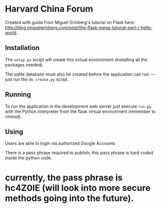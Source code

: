 Harvard China Forum
=========

Created with guide from Miguel Grinberg's tutorial on Flask here: http://blog.miguelgrinberg.com/post/the-flask-mega-tutorial-part-i-hello-world.

Installation
------------

The `setup.py` script will create this virtual environment (installing all the packages needed).

The sqlite database must also be created before the application can run --- just run the `db_create.py` script.

Running
-------

To run the application in the development web server just execute `run.py` with the Python interpreter from the flask virtual environment (remember to chmod).

Using
-------

Users are able to login via authorized Google Accounts

There is a pass phrase required to publish; this pass phrase is hard coded inside the python code.

currently, the pass phrase is hc4Z0IE (will look into more secure methods going into the future).
=======
